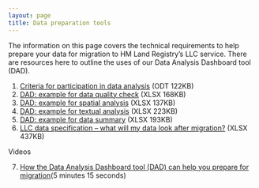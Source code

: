 ```yaml
---
layout: page
title: Data preparation tools
---
```


The information on this page covers the technical requirements to help prepare your data for migration to HM Land Registry’s LLC service. There are resources here to outline the uses of our Data Analysis Dashboard tool (DAD). 

<ol class='list list-number'>
    <li><a href='files/Tools/Criteria%20for%20participation%20in%20Data%20Analysis.odt' onclick='linkClicked("Criteria for participation in data analysis")'>Criteria for participation in data analysis</a> (ODT 122KB)</li>
    <li><a href='files/Tools/DAD%20Example%20Data%20Quality%20Checks.xlsx' onclick='linkClicked("DAD: example for data quality check")'>DAD: example for data quality check</a> (XLSX 168KB)</li>
    <li><a href='files/Tools/DAD%20Example%20for%20spatial%20analysis.xlsx' onclick='linkClicked("DAD: example for spatial analysis")'>DAD: example for spatial analysis</a> (XLSX 137KB)</li>
    <li><a href='files/Tools/DAD%20Example%20for%20textual%20analysis.xlsx' onclick='linkClicked("DAD: example for textual analysis")'>DAD: example for textual analysis</a> (XLSX 223KB)</li>
    <li><a href='files/Tools/DAD%20Example%20for%20data%20summary.xlsx' onclick='linkClicked("DAD: example for data summary")'>DAD: example for data summary</a> (XLSX 193KB)</li>
    <li><a href='files/Tools/LLC%20Data%20Specification%20-%20what%20my%20data%20will%20look%20like%20after%20migration.pdf' onclick='linkClicked("LLC data specification – what will my data look after migration? ")'>LLC data specification – what will my data look after migration?</a> (XLSX 437KB)</li>
</ol>

Videos
<ol class='list list-number' start='7'>
    <li><a href='https://www.youtube.com/watch?v=w9ZBruK5xCU&feature=youtu.be' onclick='linkClicked("How the Data Analysis Dashboard tool (DAD) can help you prepare for migration")'>How the Data Analysis Dashboard tool (DAD) can help you prepare for migration</a>(5 minutes 15 seconds)</li>
</ol>